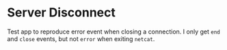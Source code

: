 Server Disconnect
=================

Test app to reproduce error event when closing a connection. I only get `end` and `close` events, but not `error` when exiting `netcat`.
